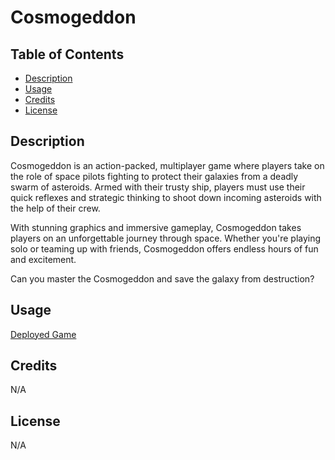 # Cosmogeddon

## Table of Contents

- [Description](#description)
- [Usage](#usage)
- [Credits](#credits)
- [License](#license)

## Description

Cosmogeddon is an action-packed, multiplayer game where players take on the role of space pilots fighting to protect their galaxies from a deadly swarm of asteroids. Armed with their trusty ship, players must use their quick reflexes and strategic thinking to shoot down incoming asteroids with the help of their crew.

With stunning graphics and immersive gameplay, Cosmogeddon takes players on an unforgettable journey through space. Whether you're playing solo or teaming up with friends, Cosmogeddon offers endless hours of fun and excitement.

Can you master the Cosmogeddon and save the galaxy from destruction?

## Usage
   
[Deployed Game](https://multiplayer-asteroids.herokuapp.com)
   

## Credits

N/A
## License

N/A
